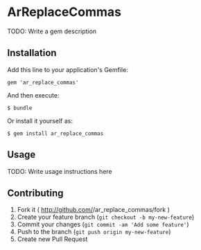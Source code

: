 # ArReplaceCommas

TODO: Write a gem description

## Installation

Add this line to your application's Gemfile:

    gem 'ar_replace_commas'

And then execute:

    $ bundle

Or install it yourself as:

    $ gem install ar_replace_commas

## Usage

TODO: Write usage instructions here

## Contributing

1. Fork it ( http://github.com/<my-github-username>/ar_replace_commas/fork )
2. Create your feature branch (`git checkout -b my-new-feature`)
3. Commit your changes (`git commit -am 'Add some feature'`)
4. Push to the branch (`git push origin my-new-feature`)
5. Create new Pull Request
